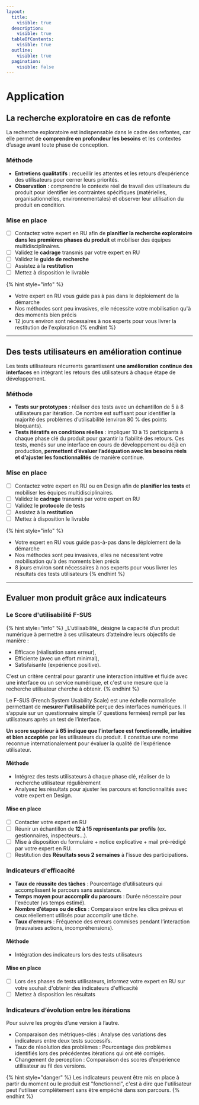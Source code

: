 ```yaml
---
layout:
  title:
    visible: true
  description:
    visible: true
  tableOfContents:
    visible: true
  outline:
    visible: true
  pagination:
    visible: false
---
```


# Application

## La recherche exploratoire en cas de refonte

La recherche exploratoire est indispensable dans le cadre des refontes, car elle permet de **comprendre en profondeur les besoins** et les contextes d’usage avant toute phase de conception.

### Méthode

* **Entretiens qualitatifs** : recueillir les attentes et les retours d’expérience des utilisateurs pour cerner leurs priorités.
* **Observation** : comprendre le contexte réel de travail des utilisateurs du produit pour identifier les contraintes spécifiques (matérielles, organisationnelles, environnementales) et observer leur utilisation du produit en condition.

### Mise en place

* [ ] Contactez votre expert en RU afin de **planifier la recherche exploratoire dans les premières phases du produit** et mobiliser des équipes multidisciplinaires.
* [ ] Validez le **cadrage** transmis par votre expert en RU
* [ ] Validez le **guide de recherche**
* [ ] Assistez à la **restitution**
* [ ] Mettez à disposition le livrable

{% hint style="info" %}
- Votre expert en RU vous guide pas à pas dans le déploiement de la démarche
- Nos méthodes sont peu invasives, elle nécessite votre mobilisation qu'à des moments bien précis
- 12 jours environ sont nécessaires à nos experts pour vous livrer la restitution de l'exploration
{% endhint %}

***

## Des tests utilisateurs en amélioration continue

Les tests utilisateurs récurrents garantissent **une amélioration continue des interfaces** en intégrant les retours des utilisateurs à chaque étape de développement.

### Méthode

* **Tests sur prototypes** : réaliser des tests avec un échantillon de 5 à 8 utilisateurs par itération. Ce nombre est suffisant pour identifier la majorité des problèmes d’utilisabilité (environ 80 % des points bloquants).
* **Tests itératifs en conditions réelles** : impliquer 10 à 15 participants à chaque phase clé du produit pour garantir la fiabilité des retours. Ces tests, menés sur une interface en cours de développement ou déjà en production, **permettent d’évaluer l’adéquation avec les besoins réels et d’ajuster les fonctionnalités** de manière continue.

### Mise en place

* [ ] Contactez votre expert en RU ou en Design afin de **planifier les tests** et mobiliser les équipes multidisciplinaires.
* [ ] Validez le **cadrage** transmis par votre expert en RU
* [ ] Validez le **protocole** de tests
* [ ] Assistez à la **restitution**
* [ ] Mettez à disposition le livrable

{% hint style="info" %}
- Votre expert en RU vous guide pas-à-pas dans le déploiement de la démarche
- Nos méthodes sont peu invasives, elles ne nécessitent votre mobilisation qu'à des moments bien précis
- 8 jours environ sont nécessaires à nos experts pour vous livrer les résultats des tests utilisateurs
{% endhint %}

***

## Evaluer mon produit grâce aux indicateurs

### Le Score d'utilisabilité F-SUS

{% hint style="info" %}
\_L’utilisabilité\_ désigne la capacité d’un produit numérique à permettre à ses utilisateurs d’atteindre leurs objectifs de manière :

* Efficace (réalisation sans erreur),
* Efficiente (avec un effort minimal),
* Satisfaisante (expérience positive).

C’est un critère central pour garantir une interaction intuitive et fluide avec une interface ou un service numérique, et c'est une mesure que la recherche utilisateur cherche à obtenir.
{% endhint %}

Le F-SUS (French System Usability Scale) est une échelle normalisée permettant de **mesurer l’utilisabilité** perçue des interfaces numériques. Il s’appuie sur un questionnaire simple (7 questions fermées) rempli par les utilisateurs après un test de l’interface.

**Un score supérieur à 65 indique que l’interface est fonctionnelle, intuitive et bien acceptée** par les utilisateurs du produit. Il constitue une norme reconnue internationalement pour évaluer la qualité de l’expérience utilisateur.

#### Méthode

* Intégrez des tests utilisateurs à chaque phase clé, réaliser de la recherche utilisateur régulièrement
* Analysez les résultats pour ajuster les parcours et fonctionnalités avec votre expert en Design.

#### Mise en place

* [ ] Contacter votre expert en RU
* [ ] Réunir un échantillon de **12 à 15 représentants par profils** (ex. gestionnaires, inspecteurs...).
* [ ] Mise à disposition du formulaire + notice explicative + mail pré-rédigé par votre expert en RU.
* [ ] Restitution des **Résultats sous 2 semaines** à l'issue des participations.

### Indicateurs d'efficacité

* **Taux de réussite des tâches** : Pourcentage d’utilisateurs qui accomplissent le parcours sans assistance.
* **Temps moyen pour accomplir du parcours** : Durée nécessaire pour l'exécuter (vs temps estimé).
* **Nombre d’étapes ou de clics** : Comparaison entre les clics prévus et ceux réellement utilisés pour accomplir une tâche.
* **Taux d’erreurs** : Fréquence des erreurs commises pendant l’interaction (mauvaises actions, incompréhensions).

#### Méthode

* Intégration des indicateurs lors des tests utilisateurs

#### Mise en place

* [ ] Lors des phases de tests utilisateurs, informez votre expert en RU sur votre souhait d'obtenir des indicateurs d'efficacité
* [ ] Mettez à disposition les résultats

### Indicateurs d’évolution entre les itérations

Pour suivre les progrès d’une version à l’autre.

* Comparaison des métriques-clés : Analyse des variations des indicateurs entre deux tests successifs.
* Taux de résolution des problèmes : Pourcentage des problèmes identifiés lors des précédentes itérations qui ont été corrigés.
* Changement de perception : Comparaison des scores d’expérience utilisateur au fil des versions.

{% hint style="danger" %}
Les indicateurs peuvent être mis en place à partir du moment ou le produit est "fonctionnel", c'est à dire que l'utilisateur peut l'utiliser complêtement sans être empéché dans son parcours.
{% endhint %}
